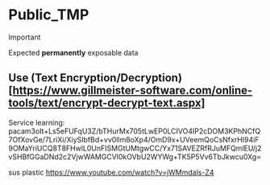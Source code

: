 # Public_TMP
> [!IMPORTANT]
> Expected **permanently** exposable data

Use (Text Encryption/Decryption)[https://www.gillmeister-software.com/online-tools/text/encrypt-decrypt-text.aspx]
---

Service learning:
pacam3oIt+Ls5eFUFqU3Z/bTHurMx705tLwEP0LCIVO4IP2cDOM3KPhNCfQ7OfXovGe/7LriXi/XiySIbfBd+vv0llm8oXp4/OmD9x+UVeemQoCsNfxrHI94iF9OMaYriUCQ8T8FHwlL0UnFISMGtUMtgwCC/Yx71SAVEZRfRJuMFQmlEU/j2vSHBfGGaDNd2c2VjwWAMGCVl0kOVbU2WYWg+TK5P5Vv6TbJkwcu0Xg=

sus plastic
https://www.youtube.com/watch?v=jWMmdals-Z4
